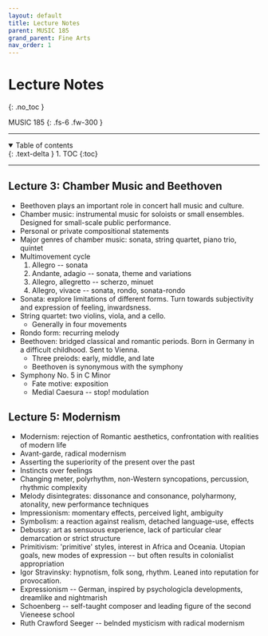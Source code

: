 ```yaml
---
layout: default
title: Lecture Notes
parent: MUSIC 185
grand_parent: Fine Arts
nav_order: 1
---
```


# Lecture Notes
{: .no_toc }

MUSIC 185
{: .fs-6 .fw-300 }

---

<details open markdown="block">
  <summary>
    Table of contents
  </summary>
  {: .text-delta }
1. TOC
{:toc}
</details>

---

## Lecture 3: Chamber Music and Beethoven
- Beethoven plays an important role in concert hall music and culture.
- Chamber music: instrumental music for soloists or small ensembles. Designed for small-scale public performance.
- Personal or private compositional statements
- Major genres of chamber music: sonata, string quartet, piano trio, quintet
- Multimovement cycle
  1. Allegro -- sonata
  2. Andante, adagio -- sonata, theme and variations
  3. Allegro, allegretto -- scherzo, minuet
  4. Allegro, vivace -- sonata, rondo, sonata-rondo
- Sonata: explore limitations of different forms. Turn towards subjectivity and expression of feeling, inwardsness.
- String quartet: two violins, viola, and a cello.
  - Generally in four movements
- Rondo form: recurring melody
- Beethoven: bridged classical and romantic periods. Born in Germany in a difficult childhood. Sent to Vienna.
  - Three preiods: early, middle, and late
  - Beethoven is synonymous with the symphony
- Symphony No. 5 in C Minor
  - Fate motive: exposition 
  - Medial Caesura -- stop! modulation

## Lecture 5: Modernism
- Modernism: rejection of Romantic aesthetics, confrontation with realities of modern life
- Avant-garde, radical modernism
- Asserting the superiority of the present over the past
- Instincts over feelings
- Changing meter, polyrhythm, non-Western syncopations, percussion, rhythmic complexity
- Melody disintegrates: dissonance and consonance, polyharmony, atonality, new performance techniques
- Impressionism: momentary effects, perceived light, ambiguity
- Symbolism: a reaction against realism, detached language-use, effects
- Debussy: art as sensuous experience, lack of particular clear demarcation or strict structure
- Primitivism: 'primitive' styles, interest in Africa and Oceania. Utopian goals, new modes of expression -- but often results in colonialist appropriation
- Igor Stravinsky: hypnotism, folk song, rhythm. Leaned into reputation for provocation.
- Expressionism -- German, inspired by psychologicla developments, dreamlike and nightmarish
- Schoenberg -- self-taught composer and leading figure of the second Vieneese school
- Ruth Crawford Seeger -- belnded mysticism with radical modernism











